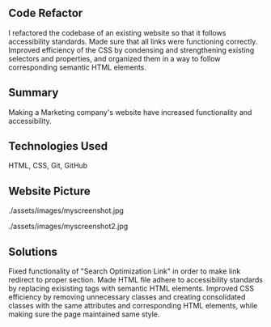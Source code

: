 ## Code Refactor
 
 I refactored the codebase of an existing website so that it follows accessibility standards. Made sure that all links were functioning correctly. Improved efficiency of the CSS by condensing and strengthening existing selectors and properties, and organized them in a way to follow corresponding semantic HTML elements. 

## Summary

Making a Marketing company's website have increased functionality and accessibility.

## Technologies Used

HTML, CSS, Git, GitHub


## Website Picture

./assets/images/myscreenshot.jpg

./assets/images/myscreenshot2.jpg


## Solutions

Fixed functionality of "Search Optimization Link" in order to make link redirect to proper section. Made HTML file adhere to accessibility standards by replacing exisisting tags with semantic HTML elements. Improved CSS efficiency by removing unnecessary classes and creating consolidated classes with the same attributes and corresponding HTML elements, while making sure the page maintained same style.







